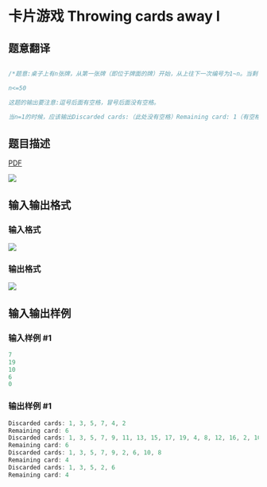 # 卡片游戏 Throwing cards away I

## 题意翻译

```cpp

/*题意:桌子上有n张牌，从第一张牌（即位于牌面的牌）开始，从上往下一次编号为1~n。当剩下两张牌多于两张时进行一下操作：把第一张牌扔掉，然后把新的第一张牌放到整叠牌的最后。当还剩下一张牌的时候，停止操作。

n<=50

这题的输出要注意:逗号后面有空格，冒号后面没有空格。

当n=1的时候，应该输出Discarded cards:（此处没有空格）Remaining card: 1（有空格）*/

```

## 题目描述

[problemUrl]: https://uva.onlinejudge.org/index.php?option=com_onlinejudge&Itemid=8&category=21&page=show_problem&problem=1876

[PDF](https://uva.onlinejudge.org/external/109/p10935.pdf)

![](https://cdn.luogu.com.cn/upload/vjudge_pic/UVA10935/04b5bf3f22988460c478d5e0eaad7b24fe43b5d4.png)

## 输入输出格式

### 输入格式

![](https://cdn.luogu.com.cn/upload/vjudge_pic/UVA10935/cc097601511901dac24f0e4d66cccd4367d03148.png)

### 输出格式

![](https://cdn.luogu.com.cn/upload/vjudge_pic/UVA10935/87cedea733d4be64fa50b2ae857327019eb4a64d.png)

## 输入输出样例

### 输入样例 #1

```cpp
7
19
10
6
0
```


### 输出样例 #1

```cpp
Discarded cards: 1, 3, 5, 7, 4, 2
Remaining card: 6
Discarded cards: 1, 3, 5, 7, 9, 11, 13, 15, 17, 19, 4, 8, 12, 16, 2, 10, 18, 14
Remaining card: 6
Discarded cards: 1, 3, 5, 7, 9, 2, 6, 10, 8
Remaining card: 4
Discarded cards: 1, 3, 5, 2, 6
Remaining card: 4
```


